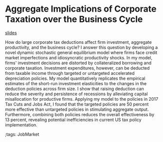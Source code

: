 # Aggregate Implications of Corporate Taxation over the Business Cycle

<!--[paper](pdf/BonusDepreciation/bonusdepreciation_paper.pdf)-->

[slides](pdf/BonusDepreciation/bonusdepreciation_slide.pdf)

How do large corporate tax deductions affect firm investment, aggregate productivity, and the business cycle?
I answer this question by developing a novel dynamic stochastic general equilibrium model where firms face credit market imperfections and idiosyncratic productivity shocks.
In my model, firms' investment decisions are distorted by collateralized borrowing and corporate taxation.
Investment expenditures, however, can be deducted from taxable income through targeted or untargeted accelerated depreciation policies.
My model quantitatively replicates the empirical estimates of the short-run investment elasticities to the changes in the deduction policies across firm size.
I show that raising deduction can reduce the severity and persistence of recessions by alleviating capital misallocation for productive firms.
Applying my model to the policies in 2017 Tax Cuts and Jobs Act, I found that the targeted policies are 50 percent more effective than untargeted policies in stimulating aggregate output.
Furthermore, combining both policies reduces the overall effectiveness by 13 percent, revealing potential inefficiencies in current US tax policy implementation.

;tags: JobMarket
